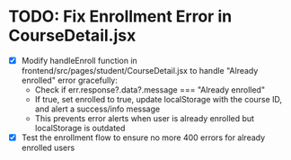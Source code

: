 # TODO: Fix Enrollment Error in CourseDetail.jsx

- [x] Modify handleEnroll function in frontend/src/pages/student/CourseDetail.jsx to handle "Already enrolled" error gracefully:
  - Check if err.response?.data?.message === "Already enrolled"
  - If true, set enrolled to true, update localStorage with the course ID, and alert a success/info message
  - This prevents error alerts when user is already enrolled but localStorage is outdated
- [x] Test the enrollment flow to ensure no more 400 errors for already enrolled users
